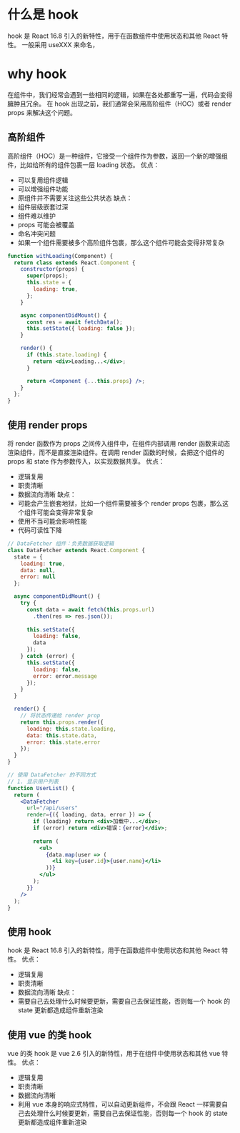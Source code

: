 # 什么是 hook

hook 是 React 16.8 引入的新特性，用于在函数组件中使用状态和其他 React 特性。
一般采用 useXXX 来命名，

# why hook

在组件中，我们经常会遇到一些相同的逻辑，如果在各处都重写一遍，代码会变得臃肿且冗余。
在 hook 出现之前，我们通常会采用高阶组件（HOC）或者 render props 来解决这个问题。

## 高阶组件

高阶组件（HOC）是一种组件，它接受一个组件作为参数，返回一个新的增强组件，比如给所有的组件包裹一层 loading 状态。
优点：

- 可以复用组件逻辑
- 可以增强组件功能
- 原组件并不需要关注这些公共状态
缺点：
- 组件层级嵌套过深
- 组件难以维护
- props 可能会被覆盖
- 命名冲突问题
- 如果一个组件需要被多个高阶组件包裹，那么这个组件可能会变得非常复杂

```jsx
function withLoading(Component) {
  return class extends React.Component {
    constructor(props) {
      super(props);
      this.state = {
        loading: true,
      };
    }

    async componentDidMount() {
      const res = await fetchData();
      this.setState({ loading: false });
    }

    render() {
      if (this.state.loading) {
        return <div>Loading...</div>;
      }

      return <Component {...this.props} />;
    }
  };
}
```

## 使用 render props

将 render 函数作为 props 之间传入组件中，在组件内部调用 render 函数来动态渲染组件，而不是直接渲染组件。在调用 render 函数的时候，会把这个组件的 props 和 state 作为参数传入，以实现数据共享。
优点：
- 逻辑复用
- 职责清晰
- 数据流向清晰
缺点：
- 可能会产生嵌套地狱，比如一个组件需要被多个 render props 包裹，那么这个组件可能会变得非常复杂
- 使用不当可能会影响性能
- 代码可读性下降

```jsx
// DataFetcher 组件：负责数据获取逻辑
class DataFetcher extends React.Component {
  state = {
    loading: true,
    data: null,
    error: null
  };

  async componentDidMount() {
    try {
      const data = await fetch(this.props.url)
        .then(res => res.json());
      
      this.setState({
        loading: false,
        data
      });
    } catch (error) {
      this.setState({
        loading: false,
        error: error.message
      });
    }
  }

  render() {
    // 将状态传递给 render prop
    return this.props.render({
      loading: this.state.loading,
      data: this.state.data,
      error: this.state.error
    });
  }
}

// 使用 DataFetcher 的不同方式
// 1. 显示用户列表
function UserList() {
  return (
    <DataFetcher
      url="/api/users"
      render={({ loading, data, error }) => {
        if (loading) return <div>加载中...</div>;
        if (error) return <div>错误：{error}</div>;
        
        return (
          <ul>
            {data.map(user => (
              <li key={user.id}>{user.name}</li>
            ))}
          </ul>
        );
      }}
    />
  );
}
```

## 使用 hook

hook 是 React 16.8 引入的新特性，用于在函数组件中使用状态和其他 React 特性。
优点：
- 逻辑复用
- 职责清晰
- 数据流向清晰
缺点：
- 需要自己去处理什么时候要更新，需要自己去保证性能，否则每一个 hook 的 state 更新都造成组件重新渲染

## 使用 vue 的类 hook

vue 的类 hook 是 vue 2.6 引入的新特性，用于在组件中使用状态和其他 vue 特性。
优点：
- 逻辑复用
- 职责清晰
- 数据流向清晰
- 利用 vue 本身的响应式特性，可以自动更新组件，不会跟 React 一样需要自己去处理什么时候要更新，需要自己去保证性能，否则每一个 hook 的 state 更新都造成组件重新渲染